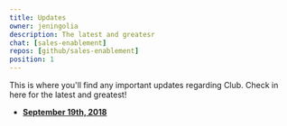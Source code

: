 ```yaml
---
title: Updates
owner: jeningolia
description: The latest and greatesr
chat: [sales-enablement]
repos: [github/sales-enablement]
position: 1
---
```


This is where you'll find any important updates regarding Club. Check in here for the latest and greatest!

* **[September 19th, 2018](https://jeningolia.github.io/github-pages-with-jekyll/updates/_posts/2018-09-19-September-19.html)**
